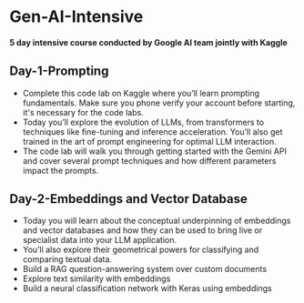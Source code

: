 # Gen-AI-Intensive
#### 5 day intensive course conducted by Google AI team jointly with Kaggle
## Day-1-Prompting
- Complete this code lab on Kaggle where you’ll learn prompting fundamentals. Make sure you phone verify your account before starting, it's necessary for the code labs.
- Today you’ll explore the evolution of LLMs, from transformers to techniques like fine-tuning and inference acceleration. You’ll also get trained in the art of prompt engineering for optimal LLM interaction.
- The code lab will walk you through getting started with the Gemini API and cover several prompt techniques and how different parameters impact the prompts.
## Day-2-Embeddings and Vector Database
- Today you will learn about the conceptual underpinning of embeddings and vector databases and how they can be used to bring live or specialist data into your LLM application.
- You’ll also explore their geometrical powers for classifying and comparing textual data.
- Build a RAG question-answering system over custom documents
- Explore text similarity with embeddings
- Build a neural classification network with Keras using embeddings
